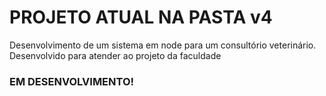 # PROJETO ATUAL NA PASTA v4
Desenvolvimento de um sistema em node para um consultório veterinário. Desenvolvido para atender ao projeto da faculdade

### EM DESENVOLVIMENTO!
